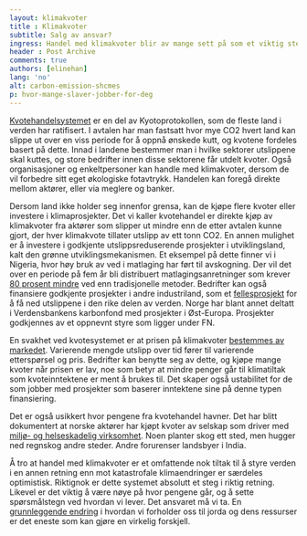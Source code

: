 ```yaml
---
layout: klimakvoter
title : Klimakvoter
subtitle: Salg av ansvar?
ingress: Handel med klimakvoter blir av mange sett på som et viktig steg i retning lavere utslipp av drivhusgasser. Kyotoprotokollen forplikter industriland til å kutte mengden CO2-utslipp, og legger opp til finansiering av klimavennlige utviklingsprosjekter. Systemet trues dessverre av svakheter.  
header : Post Archive
comments: true
authors: [elinehan]
lang: 'no'
alt: carbon-emission-shcmes
p: hvor-mange-slaver-jobber-for-deg
---
```







[Kvotehandelsystemet](http://www.regjeringen.no/nb/dep/md/tema/klima/sporsmal-om-klimaendringene.html?id=449643) er en del av Kyotoprotokollen, som de fleste land i verden har ratifisert. I avtalen har man fastsatt hvor mye CO2 hvert land kan slippe ut over en viss periode for å oppnå ønskede kutt, og kvotene fordeles basert på dette. Innad i landene bestemmer man i hvilke sektorer utslippene skal kuttes, og store bedrifter innen disse sektorene får utdelt kvoter. Også organisasjoner og enkeltpersoner kan handle med klimakvoter, dersom de vil forbedre sitt eget økologiske fotavtrykk. Handelen kan foregå direkte mellom aktører, eller via meglere og banker.

Dersom land ikke holder seg innenfor grensa, kan de kjøpe flere kvoter eller investere i klimaprosjekter. Det vi kaller kvotehandel er direkte kjøp av klimakvoter fra aktører som slipper ut mindre enn de etter avtalen kunne gjort, der hver klimakvote tillater utslipp av ett tonn CO2. En annen mulighet er å investere i godkjente utslippsreduserende prosjekter i utviklingsland, kalt den grønne utviklingsmekanismen. Et eksempel på dette finner vi i Nigeria, hvor høy bruk av ved i matlaging har ført til avskogning. Der vil det over en periode på fem år bli distribuert matlagingsanretninger som krever [80 prosent mindre](http://cdkn.org/2012/10/safeguarding-the-clean-development-mechanism-will-benefit-southern-and-northern-nations-alike/) ved enn tradisjonelle metoder. Bedrifter kan også finansiere godkjente prosjekter i andre industriland, som et [fellesprosjekt](http://www.miljostatus.no/Tema/Klima/Klima-globalt/Tiltak--for-a-redusere-utslipp-av-klimagasser/Kyotoavtalen/Kyotoprotokollens-fleksible-mekanismer/) for å få ned utslippene i den rike delen av verden. Norge har blant annet deltatt i Verdensbankens karbonfond med prosjekter i Øst-Europa. Prosjekter godkjennes av et oppnevnt styre som ligger under FN.

En svakhet ved kvotesystemet er at prisen på klimakvoter [bestemmes av markedet](http://www.aftenposten.no/nyheter/iriks/Klimakvoter-er-butikk-og-politikk-5591127.html). Varierende mengde utslipp over tid fører til varierende etterspørsel og pris. Bedrifter kan benytte seg av dette, og kjøpe mange kvoter når prisen er lav, noe som betyr at mindre penger går til klimatiltak som kvoteinntektene er ment å brukes til. Det skaper også ustabilitet for de som jobber med prosjekter som baserer inntektene sine på denne typen finansiering.

Det er også usikkert hvor pengene fra kvotehandel havner. Det har blitt dokumentert at norske aktører har kjøpt kvoter av selskap som driver med [miljø- og helseskadelig virksomhet](http://tv.nrk.no/serie/oppgjoerets-time/kmte30007110/sesong-1/episode-1). Noen planter skog ett sted, men hugger ned regnskog andre steder. Andre forurenser landsbyer i India.

Å tro at handel med klimakvoter er et omfattende nok tiltak til å styre verden i en annen retning enn mot katastrofale klimaendringer er særdeles optimistisk. Riktignok er dette systemet absolutt et steg i riktig retning. Likevel er det viktig å være nøye på hvor pengene går, og å sette spørsmålstegn ved hvordan vi lever. Det ansvaret må vi ta. En [grunnleggende endring](http://morgenbladet.no/debatt/2007/bidrar_kjop_av_klimakvoter_til_bedre_miljo#.UPPcnng0iPA) i hvordan vi forholder oss til jorda og dens ressurser er det eneste som kan gjøre en virkelig forskjell.